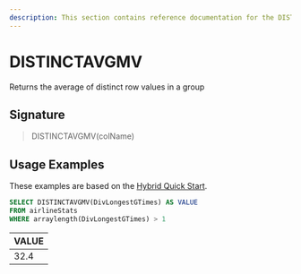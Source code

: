 ```yaml
---
description: This section contains reference documentation for the DISTINCTAVGMV function.
---
```


# DISTINCTAVGMV

Returns the average of distinct row values in a group

## Signature

> DISTINCTAVGMV(colName)

## Usage Examples

These examples are based on the [Hybrid Quick Start](../../basics/getting-started/quick-start.md#hybrid).

```sql
SELECT DISTINCTAVGMV(DivLongestGTimes) AS VALUE
FROM airlineStats
WHERE arraylength(DivLongestGTimes) > 1
```

| VALUE |
| ----- |
| 32.4  |
